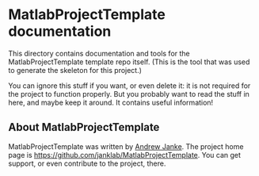 # MatlabProjectTemplate documentation

This directory contains documentation and tools for the MatlabProjectTemplate template repo itself. (This is the tool that was used to generate the skeleton for this project.)

You can ignore this stuff if you want, or even delete it: it is not required for the project to function properly. But you probably want to read the stuff in here, and maybe keep it around. It contains useful information!

## About MatlabProjectTemplate

MatlabProjectTemplate was written by [Andrew Janke](https://apjanke.net). The project home page is <https://github.com/janklab/MatlabProjectTemplate>. You can get support, or even contribute to the project, there.